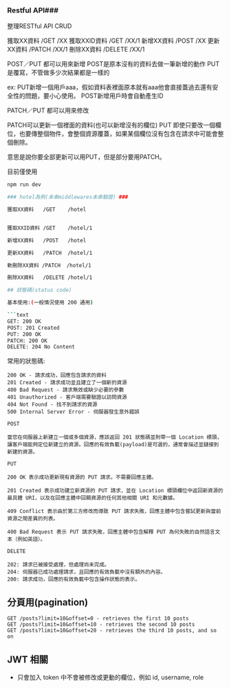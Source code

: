 ### Restful API###

整理RESTful API CRUD

獲取XX資料 /GET     /XX
獲取XXID資料 /GET     /XX/1
新增XX資料 /POST   /XX
更新XX資料 /PATCH /XX/1 
刪除XX資料 /DELETE /XX/1

POST／PUT 
都可以用來新增
POST是原本沒有的資料去做一筆新增的動作
PUT 是覆寫，不管做多少次結果都是一樣的

ex:
PUT新增一個用戶aaa，假如資料表裡面原本就有aaa他會直接蓋過去還有安全性的問題，要小心使用。
POST新增用戶時會自動產生ID

PATCH／PUT 
都可以用來修改

PATCH可以更新一個裡面的資料(也可以新增沒有的欄位)
PUT 即使只要改一個欄位，也要傳整個物件，會整個資源覆蓋，如果某個欄位沒有包含在請求中可能會整個刪除。

意思是說你要全部更新可以用PUT，但是部分要用PATCH。


目前僅使用
```bash
npm run dev

### hotel為例(未串middlewares未串驗證) ###

獲取XX資料   /GET    /hotel


獲取XXID資料 /GET    /hotel/1

新增XX資料   /POST   /hotel

更新XX資料   /PATCH  /hotel/1

軟刪除XX資料 /PATCH  /hotel/1

刪除XX資料   /DELETE /hotel/1

## 狀態碼(status code)

基本使用:(一般情況使用 200 通用)

```text
GET: 200 OK
POST: 201 Created
PUT: 200 OK
PATCH: 200 OK
DELETE: 204 No Content
```

常用的狀態碼:

```text
200 OK - 請求成功，回應包含請求的資料
201 Created - 請求成功並且建立了一個新的資源
400 Bad Request - 請求無效或缺少必要的參數
401 Unauthorized - 客戶端需要驗證以訪問資源
404 Not Found - 找不到請求的資源
500 Internal Server Error - 伺服器發生意外錯誤
```

`POST`

```text
當您在伺服器上新建立一個或多個資源，應該返回 201 狀態碼並附帶一個 Location 標頭，讓客戶端能夠定位新建立的資源。回應的有效負載(payload)是可選的，通常會描述並鏈接到新建的資源。
```

`PUT`

```text
200 OK 表示成功更新現有資源的 PUT 請求。不需要回應主體。

201 Created 表示成功建立新資源的 PUT 請求，並在 Location 標頭欄位中返回新資源的最具體 URI，以及在回應主體中回顯資源的任何其他相關 URI 和元數據。

409 Conflict 表示由於第三方修改而導致 PUT 請求失敗，回應主體中包含嘗試更新與當前資源之間差異的列表。

400 Bad Request 表示 PUT 請求失敗，回應主體中包含解釋 PUT 為何失敗的自然語言文本（例如英語）。
```

`DELETE`

```text
202: 請求已被接受處理，但處理尚未完成。
204: 伺服器已成功處理請求，且回應的有效負載中沒有額外的內容。
200: 請求成功，回應的有效負載中包含操作狀態的表示。
```

## 分頁用(pagination)

```text
GET /posts?limit=10&offset=0 - retrieves the first 10 posts
GET /posts?limit=10&offset=10 - retrieves the second 10 posts
GET /posts?limit=10&offset=20 - retrieves the third 10 posts, and so on
```

## JWT 相關

- 只會加入 token 中不會被修改或更動的欄位，例如 id, username, role